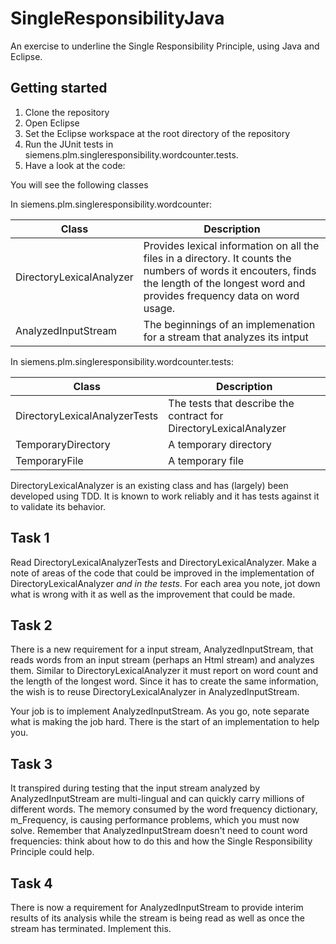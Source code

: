 # SingleResponsibilityJava
An exercise to underline the Single Responsibility Principle, using Java and Eclipse.

## Getting started

1. Clone the repository 
2. Open Eclipse
3. Set the Eclipse workspace at the root directory of the repository
4. Run the JUnit tests in siemens.plm.singleresponsibility.wordcounter.tests. 
5. Have a look at the code:

You will see the following classes

In siemens.plm.singleresponsibility.wordcounter:

| Class | Description |
|-------|-------------|
| DirectoryLexicalAnalyzer | Provides lexical information on all the files in a directory. It counts the numbers of words it encouters, finds the length of the longest word and provides frequency data on word usage. |
| AnalyzedInputStream | The beginnings of an implemenation for a stream that analyzes its intput  |

In siemens.plm.singleresponsibility.wordcounter.tests:

| Class | Description |
|-------|-------------|
| DirectoryLexicalAnalyzerTests | The tests that describe the contract for DirectoryLexicalAnalyzer |
| TemporaryDirectory | A temporary directory |
| TemporaryFile | A temporary file |

DirectoryLexicalAnalyzer is an existing class and has (largely) been developed using TDD. It is known to work reliably and it has tests against it to validate its behavior. 

## Task 1 
Read DirectoryLexicalAnalyzerTests and DirectoryLexicalAnalyzer. Make a note of areas of the code that could be improved in the implementation of DirectoryLexicalAnalyzer *and in the tests*.
For each area you note, jot down what is wrong with it as well as the improvement that could be made.

## Task 2
There is a new requirement for a input stream, AnalyzedInputStream, that reads words from an input stream (perhaps an Html stream) and analyzes them. 
Similar to DirectoryLexicalAnalyzer it must report on word count and the length of the longest word. Since it has to create the same information, the 
wish is to reuse DirectoryLexicalAnalyzer in AnalyzedInputStream.

Your job is to implement AnalyzedInputStream. As you go, note separate what is making the job hard. There is the start of an implementation to help you.

## Task 3
It transpired during testing that the input stream analyzed by AnalyzedInputStream are multi-lingual and can quickly carry millions of different words. The memory consumed by the 
word frequency dictionary, m_Frequency, is causing performance problems, which you must now solve. Remember that AnalyzedInputStream doesn't need to count word frequencies: think about
how to do this and how the Single Responsibility Principle could help. 

## Task 4
There is now a requirement for AnalyzedInputStream to provide interim results of its analysis while the stream is being read as well as once the stream has terminated. Implement this.
